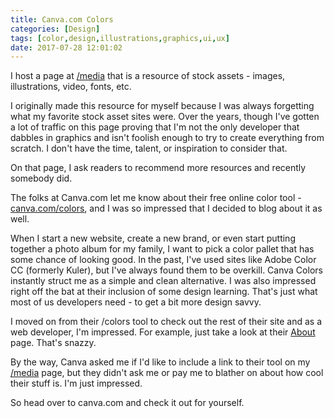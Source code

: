 ```yaml
---
title: Canva.com Colors
categories: [Design]
tags: [color,design,illustrations,graphics,ui,ux]
date: 2017-07-28 12:01:02
---
```


I host a page at [/media](/media) that is a resource of stock assets - images, illustrations, video, fonts, etc.

I originally made this resource for myself because I was always forgetting what my favorite stock asset sites were. Over the years, though I've gotten a lot of traffic on this page proving that I'm not the only developer that dabbles in graphics and isn't foolish enough to try to create everything from scratch. I don't have the time, talent, or inspiration to consider that.

On that page, I ask readers to recommend more resources and recently somebody did.

The folks at Canva.com let me know about their free online color tool - [canva.com/colors](http://canva.com/colors), and I was so impressed that I decided to blog about it as well.

When I start a new website, create a new brand, or even start putting together a photo album for my family, I want to pick a color pallet that has some chance of looking good. In the past, I've used sites like Adobe Color CC (formerly Kuler), but I've always found them to be overkill. Canva Colors instantly struct me as a simple and clean alternative. I was also impressed right off the bat at their inclusion of some design learning. That's just what most of us developers need - to get a bit more design savvy.

I moved on from their /colors tool to check out the rest of their site and as a web developer, I'm impressed. For example, just take a look at their [About](https://about.canva.com/our-story/) page. That's snazzy.

By the way, Canva asked me if I'd like to include a link to their tool on my [/media](http://codefoster.com/media) page, but they didn't ask me or pay me to blather on about how cool their stuff is. I'm just impressed.

So head over to canva.com and check it out for yourself.